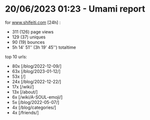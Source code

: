 # 20/06/2023 01:23 - Umami report
for www.shifeiti.com [24h] :

 - 311 (126) page views
 - 129 (37) uniques
 - 90 (19) bounces
 - 5h 14' 51'' (3h 19' 45'') totaltime


top 10 urls:
 - 80x [/blog/2022-12-09/]
 - 63x [/blog/2023-01-12/]
 - 53x [/]
 - 24x [/blog/2022-12-22/]
 - 17x [/wiki/]
 - 13x [/about/]
 - 6x [/wiki/A-SOUL-emoji/]
 - 5x [/blog/2022-05-07/]
 - 4x [/blog/categories/]
 - 4x [/friends/]


